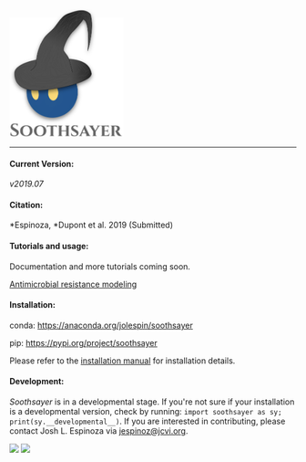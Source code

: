 
<img src="logo.png" width=200>

_________________________________

#### Current Version:
*v2019.07* 

#### Citation:
*Espinoza, *Dupont et al. 2019 (Submitted)

#### Tutorials and usage:
Documentation and more tutorials coming soon.

[Antimicrobial resistance modeling](https://github.com/jolespin/antimicrobial_resistance_modeling/blob/master/Espinoza-Dupont_et_al_2019/Notebooks/markdown_version/Espinoza-Dupont_et_al_2019.md)

#### Installation:
conda: https://anaconda.org/jolespin/soothsayer

pip: https://pypi.org/project/soothsayer

Please refer to the [installation manual](install/README.md) for installation details.

#### Development:
*Soothsayer* is in a developmental stage.  If you're not sure if your installation is a developmental version, check by running: `import soothsayer as sy; print(sy.__developmental__)`.  If you are interested in contributing, please contact Josh L. Espinoza via [jespinoz@jcvi.org](jespinoz@jcvi.org).

<img src ="https://allpistuff.com/wp-content/uploads/2018/07/twitter.c0030826.jpg" width=100> 
<img src="https://binstar-static-prod.s3.amazonaws.com/latest/img/AnacondaCloud_logo_green.png" width=300>


